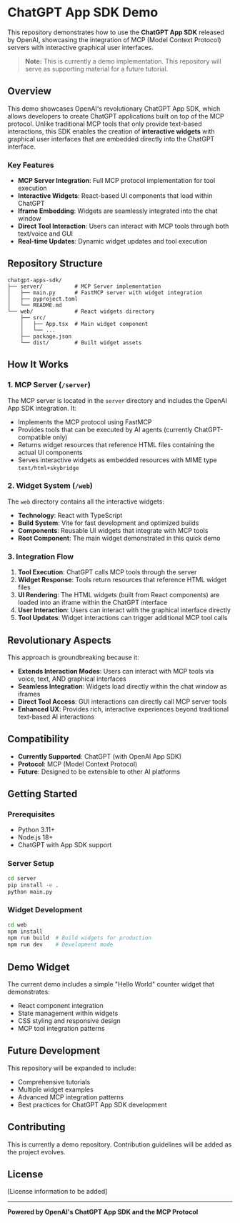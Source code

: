 # ChatGPT App SDK Demo

This repository demonstrates how to use the **ChatGPT App SDK** released by OpenAI, showcasing the integration of MCP (Model Context Protocol) servers with interactive graphical user interfaces.

> **Note:** This is currently a demo implementation. This repository will serve as supporting material for a future tutorial.

## Overview

This demo showcases OpenAI's revolutionary ChatGPT App SDK, which allows developers to create ChatGPT applications built on top of the MCP protocol. Unlike traditional MCP tools that only provide text-based interactions, this SDK enables the creation of **interactive widgets** with graphical user interfaces that are embedded directly into the ChatGPT interface.

### Key Features

- **MCP Server Integration**: Full MCP protocol implementation for tool execution
- **Interactive Widgets**: React-based UI components that load within ChatGPT
- **Iframe Embedding**: Widgets are seamlessly integrated into the chat window
- **Direct Tool Interaction**: Users can interact with MCP tools through both text/voice and GUI
- **Real-time Updates**: Dynamic widget updates and tool execution

## Repository Structure

```
chatgpt-apps-sdk/
├── server/          # MCP Server implementation
│   ├── main.py      # FastMCP server with widget integration
│   ├── pyproject.toml
│   └── README.md
└── web/             # React widgets directory
    ├── src/
    │   ├── App.tsx  # Main widget component
    │   └── ...
    ├── package.json
    └── dist/        # Built widget assets
```

## How It Works

### 1. MCP Server (`/server`)

The MCP server is located in the `server` directory and includes the OpenAI App SDK integration. It:

- Implements the MCP protocol using FastMCP
- Provides tools that can be executed by AI agents (currently ChatGPT-compatible only)
- Returns widget resources that reference HTML files containing the actual UI components
- Serves interactive widgets as embedded resources with MIME type `text/html+skybridge`

### 2. Widget System (`/web`)

The `web` directory contains all the interactive widgets:

- **Technology**: React with TypeScript
- **Build System**: Vite for fast development and optimized builds
- **Components**: Reusable UI widgets that integrate with MCP tools
- **Root Component**: The main widget demonstrated in this quick demo

### 3. Integration Flow

1. **Tool Execution**: ChatGPT calls MCP tools through the server
2. **Widget Response**: Tools return resources that reference HTML widget files
3. **UI Rendering**: The HTML widgets (built from React components) are loaded into an iframe within the ChatGPT interface
4. **User Interaction**: Users can interact with the graphical interface directly
5. **Tool Updates**: Widget interactions can trigger additional MCP tool calls

## Revolutionary Aspects

This approach is groundbreaking because it:

- **Extends Interaction Modes**: Users can interact with MCP tools via voice, text, AND graphical interfaces
- **Seamless Integration**: Widgets load directly within the chat window as iframes
- **Direct Tool Access**: GUI interactions can directly call MCP server tools
- **Enhanced UX**: Provides rich, interactive experiences beyond traditional text-based AI interactions

## Compatibility

- **Currently Supported**: ChatGPT (with OpenAI App SDK)
- **Protocol**: MCP (Model Context Protocol)
- **Future**: Designed to be extensible to other AI platforms

## Getting Started

### Prerequisites

- Python 3.11+
- Node.js 18+
- ChatGPT with App SDK support

### Server Setup

```bash
cd server
pip install -e .
python main.py
```

### Widget Development

```bash
cd web
npm install
npm run build  # Build widgets for production
npm run dev    # Development mode
```

## Demo Widget

The current demo includes a simple "Hello World" counter widget that demonstrates:

- React component integration
- State management within widgets
- CSS styling and responsive design
- MCP tool integration patterns

## Future Development

This repository will be expanded to include:

- Comprehensive tutorials
- Multiple widget examples
- Advanced MCP integration patterns
- Best practices for ChatGPT App SDK development

## Contributing

This is currently a demo repository. Contribution guidelines will be added as the project evolves.

## License

[License information to be added]

---

**Powered by OpenAI's ChatGPT App SDK and the MCP Protocol**
